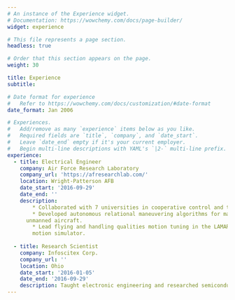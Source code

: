 ```yaml
---
# An instance of the Experience widget.
# Documentation: https://wowchemy.com/docs/page-builder/
widget: experience

# This file represents a page section.
headless: true

# Order that this section appears on the page.
weight: 30

title: Experience
subtitle:

# Date format for experience
#   Refer to https://wowchemy.com/docs/customization/#date-format
date_format: Jan 2006

# Experiences.
#   Add/remove as many `experience` items below as you like.
#   Required fields are `title`, `company`, and `date_start`.
#   Leave `date_end` empty if it's your current employer.
#   Begin multi-line descriptions with YAML's `|2-` multi-line prefix.
experience:
  - title: Electrical Engineer
    company: Air Force Research Laboratory
    company_url: 'https://afresearchlab.com/'
    location: Wright-Patterson AFB
    date_start: '2016-09-29'
    date_end: ''
    description:
        * Collaborated with 7 universities in cooperative control and tactical autonomomy.
        * Developed autonomous relational maneuvering algorithms for manned and
      unmanned aircraft.
        * Lead flying and handling qualities motion tuning in the LAMARS
        motion simulator.
        
  - title: Research Scientist
    company: Infoscitex Corp.
    company_url: ''
    location: Ohio
    date_start: '2016-01-05'
    date_end: '2016-09-29'
    description: Taught electronic engineering and researched semiconductor physics.
---
```

